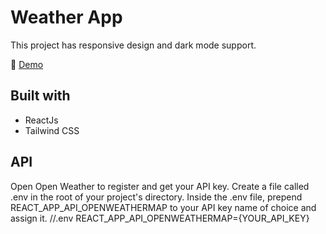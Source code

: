 # Weather App
This project has responsive design and dark mode support.

📌 <a href='https://todo-senaoz.vercel.app/'>Demo</a>

## Built with
* ReactJs
* Tailwind CSS

## API
Open Open Weather to register and get your API key. Create a file called .env in the root of your project's directory. Inside the .env file, prepend REACT_APP_API_OPENWEATHERMAP to your API key name of choice and assign it. //.env REACT_APP_API_OPENWEATHERMAP={YOUR_API_KEY}
